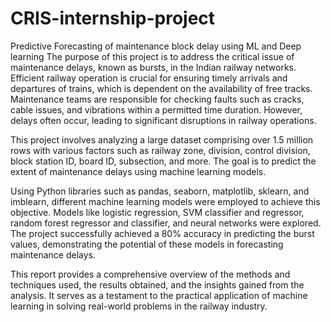 # CRIS-internship-project
Predictive Forecasting of maintenance block delay using ML and Deep learning
The purpose of this project is to address the critical issue of maintenance delays, known as bursts, in the Indian railway networks. Efficient railway operation is crucial for ensuring timely arrivals and departures of trains, which is dependent on the availability of free tracks. Maintenance teams are responsible for checking faults such as cracks, cable issues, and vibrations within a permitted time duration. However, delays often occur, leading to significant disruptions in railway operations.

This project involves analyzing a large dataset comprising over 1.5 million rows with various factors such as railway zone, division, control division, block station ID, board ID, subsection, and more. The goal is to predict the extent of maintenance delays using machine learning models.

Using Python libraries such as pandas, seaborn, matplotlib, sklearn, and imblearn, different machine learning models were employed to achieve this objective. Models like logistic regression, SVM classifier and regressor, random forest regressor and classifier, and neural networks were explored. The project successfully achieved a 80% accuracy in predicting the burst values, demonstrating the potential of these models in forecasting maintenance delays.

This report provides a comprehensive overview of the methods and techniques used, the results obtained, and the insights gained from the analysis. It serves as a testament to the practical application of machine learning in solving real-world problems in the railway industry.
